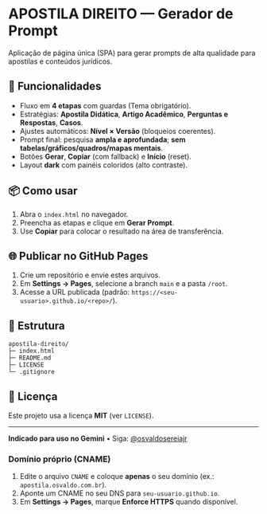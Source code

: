 # APOSTILA DIREITO — Gerador de Prompt

Aplicação de página única (SPA) para gerar prompts de alta qualidade para apostilas e conteúdos jurídicos.

## 🚀 Funcionalidades
- Fluxo em **4 etapas** com guardas (Tema obrigatório).
- Estratégias: **Apostila Didática**, **Artigo Acadêmico**, **Perguntas e Respostas**, **Casos**.
- Ajustes automáticos: **Nível × Versão** (bloqueios coerentes).
- Prompt final: pesquisa **ampla e aprofundada**; **sem tabelas/gráficos/quadros/mapas mentais**.
- Botões **Gerar**, **Copiar** (com fallback) e **Início** (reset).
- Layout **dark** com painéis coloridos (alto contraste).

## 📦 Como usar
1. Abra o `index.html` no navegador.
2. Preencha as etapas e clique em **Gerar Prompt**.
3. Use **Copiar** para colocar o resultado na área de transferência.

## 🌐 Publicar no GitHub Pages
1. Crie um repositório e envie estes arquivos.
2. Em **Settings → Pages**, selecione a branch `main` e a pasta `/root`.
3. Acesse a URL publicada (padrão: `https://<seu-usuario>.github.io/<repo>/`).

## 🧩 Estrutura
```
apostila-direito/
├─ index.html
├─ README.md
├─ LICENSE
└─ .gitignore
```

## 📝 Licença
Este projeto usa a licença **MIT** (ver `LICENSE`).

---

**Indicado para uso no Gemini** • Siga: [@osvaldosereiajr](https://www.instagram.com/osvaldosereiajr/)

### Domínio próprio (CNAME)
1. Edite o arquivo `CNAME` e coloque **apenas** o seu domínio (ex.: `apostila.osvaldo.com.br`).
2. Aponte um CNAME no seu DNS para `seu-usuario.github.io`.
3. Em **Settings → Pages**, marque **Enforce HTTPS** quando disponível.
